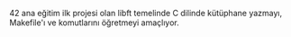 42 ana eğitim ilk projesi olan libft temelinde C dilinde kütüphane yazmayı, Makefile'ı ve komutlarını öğretmeyi amaçlıyor.
